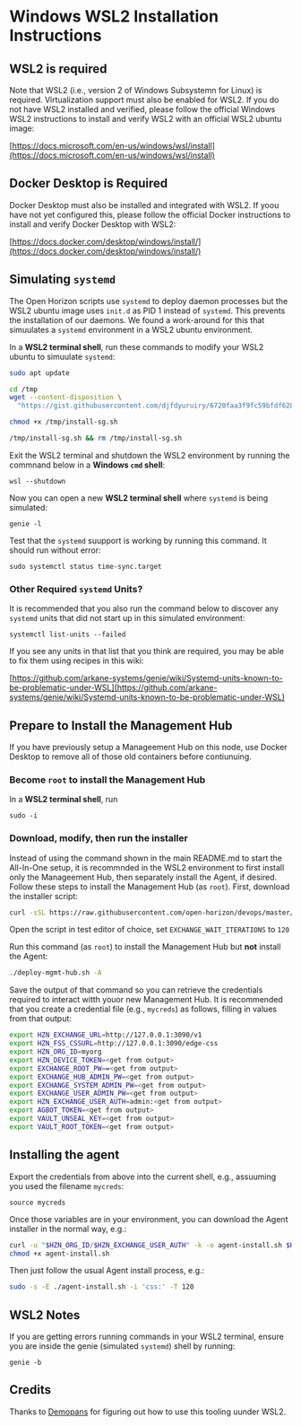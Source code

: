 # Windows WSL2 Installation Instructions

## WSL2 is required

Note that WSL2 (i.e., version 2 of Windows Subsystemn for Linux) is required. Virtualization support must also be enabled for WSL2. If you do not have WSL2 installed and verified, please follow the official Windows WSL2 instructions to install and verify WSL2 with an official WSL2 ubuntu image:

[https://docs.microsoft.com/en-us/windows/wsl/install](https://docs.microsoft.com/en-us/windows/wsl/install)

## Docker Desktop is Required

Docker Desktop must also be installed and integrated with WSL2. If yoou have not yet configured this, please follow the official Docker instructions to install and verify Docker Desktop with WSL2:

[https://docs.docker.com/desktop/windows/install/](https://docs.docker.com/desktop/windows/install/)

## Simulating `systemd`

The Open Horizon scripts use `systemd` to deploy daemon processes but the WSL2 ubuntu image uses `init.d` as PID 1 instead of `systemd`. This prevents the installation of our daemons. We found a work-around for this that simuulates a `systemd` environment in a WSL2 ubuntu environment.

In a **WSL2 terminal shell**, run these commands to modify your WSL2 ubuntu to simuulate `systemd`:

```bash
sudo apt update

cd /tmp
wget --content-disposition \
  "https://gist.githubusercontent.com/djfdyuruiry/6720faa3f9fc59bfdf6284ee1f41f950/raw/952347f805045ba0e6ef7868b18f4a9a8dd2e47a/install-sg.sh"

chmod +x /tmp/install-sg.sh

/tmp/install-sg.sh && rm /tmp/install-sg.sh
```

Exit the WSL2 terminal and shutdown the WSL2 environment by running the commnand below in a **Windows `cmd` shell**:

```wsl --shutdown```

Now you can open a new **WSL2 terminal shell** where `systemd` is being simulated:

```genie -l```

Test that the `systemd` suupport is working by running this command. It should run without error:

```sudo systemctl status time-sync.target```

### Other Required `systemd` Units?

It is recommended that you also run the command below to discover any `systemd` units that did not start up in this simulated environment:
 
```systemctl list-units --failed```

If you see any units in that list that you think are required, you may be able to fix them using recipes in this wiki:

[https://github.com/arkane-systems/genie/wiki/Systemd-units-known-to-be-problematic-under-WSL](https://github.com/arkane-systems/genie/wiki/Systemd-units-known-to-be-problematic-under-WSL)

## Prepare to Install the Management Hub

If you have previously setup a Manageement Hub on this node, use  Docker Desktop to remove all of those old containers before contiunuing.

### Become `root` to install the Management Hub

In a **WSL2 terminal shell**, run 

```
sudo -i
```

### Download, modify, then run the installer

Instead of using the command shown in the main README.md to start the All-In-One setup, it is recommnded in the WSL2 environment to first install only the Manageement Hub, then separately install the Agent, if desired. Follow these steps to install the Management Hub (as `root`). First, download the installer script: 
 
```bash
curl -sSL https://raw.githubusercontent.com/open-horizon/devops/master/mgmt-hub/deploy-mgmt-hub.sh -o deploy-mgmt-hub.sh
```

Open the script in test editor of choice, set ```EXCHANGE_WAIT_ITERATIONS``` to ```120```

Run this command (as `root`) to install the Management Hub but **not** install the Agent:

```bash
./deploy-mgmt-hub.sh -A
```

Save the output of that command so you can retrieve the credentials required to interact witth youor new Management Hub. It is recommended that you create a credential file (e.g., `mycreds`) as follows, filling in values from that output:

```bash
export HZN_EXCHANGE_URL=http://127.0.0.1:3090/v1
export HZN_FSS_CSSURL=http://127.0.0.1:3090/edge-css
export HZN_ORG_ID=myorg
export HZN_DEVICE_TOKEN=<get from output>
export EXCHANGE_ROOT_PW==<get from output>
export EXCHANGE_HUB_ADMIN_PW=<get from output>
export EXCHANGE_SYSTEM_ADMIN_PW=<get from output>
export EXCHANGE_USER_ADMIN_PW=<get from output>
export HZN_EXCHANGE_USER_AUTH=admin:<get from output>
export AGBOT_TOKEN=<get from output>
export VAULT_UNSEAL_KEY=<get from output>
export VAULT_ROOT_TOKEN=<get from output>
```

## Installing the agent

Export the credentials from above into the current shell, e.g., assuuming you used the filename `mycreds`:

```source mycreds```

Once those variables are in your environment, you can download the Agent installer in the normal way, e.g.:

```bash
curl -u "$HZN_ORG_ID/$HZN_EXCHANGE_USER_AUTH" -k -o agent-install.sh $HZN_FSS_CSSURL/api/v1/objects/IBM/agent_files/agent-install.sh/data
chmod +x agent-install.sh
```

Then just follow the usual Agent install process, e.g.:

```bash
sudo -s -E ./agent-install.sh -i 'css:' -T 120
```

## WSL2 Notes

If you are getting errors running commands in your WSL2 terminal, ensure you are inside the genie (simulated `systemd`) shell by running:

```genie -b```

## Credits

Thanks to [Demopans](https://github.com/Demopans) for figuring out how to use this tooling uunder WSL2.

